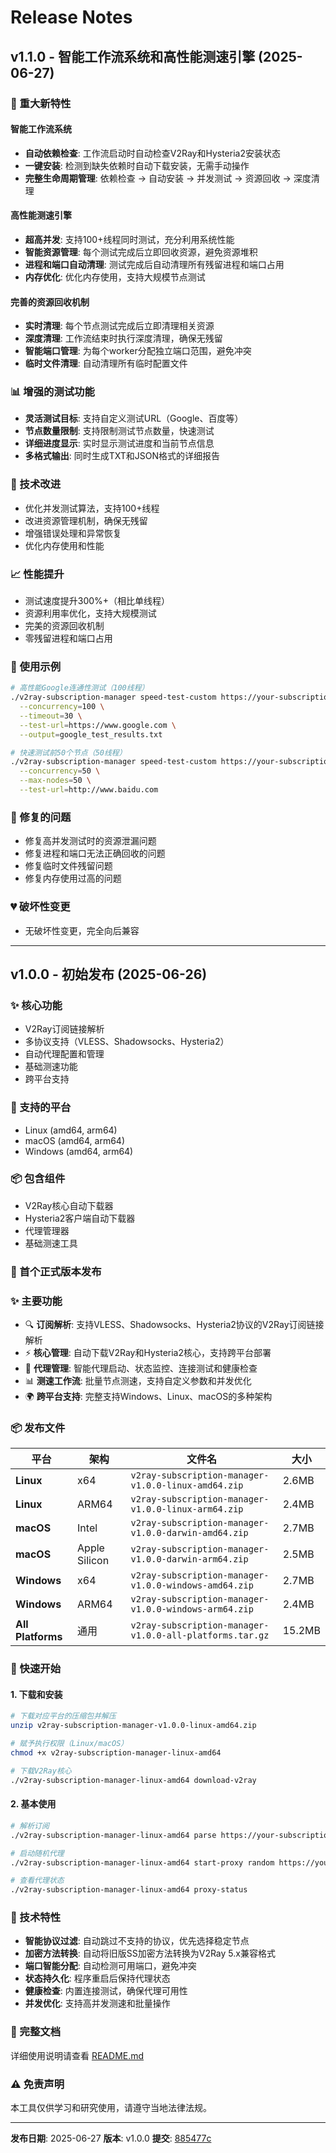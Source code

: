 # Release Notes

## v1.1.0 - 智能工作流系统和高性能测速引擎 (2025-06-27)

### 🚀 重大新特性

#### 智能工作流系统
- **自动依赖检查**: 工作流启动时自动检查V2Ray和Hysteria2安装状态
- **一键安装**: 检测到缺失依赖时自动下载安装，无需手动操作
- **完整生命周期管理**: 依赖检查 → 自动安装 → 并发测试 → 资源回收 → 深度清理

#### 高性能测速引擎
- **超高并发**: 支持100+线程同时测试，充分利用系统性能
- **智能资源管理**: 每个测试完成后立即回收资源，避免资源堆积
- **进程和端口自动清理**: 测试完成后自动清理所有残留进程和端口占用
- **内存优化**: 优化内存使用，支持大规模节点测试

#### 完善的资源回收机制
- **实时清理**: 每个节点测试完成后立即清理相关资源
- **深度清理**: 工作流结束时执行深度清理，确保无残留
- **智能端口管理**: 为每个worker分配独立端口范围，避免冲突
- **临时文件清理**: 自动清理所有临时配置文件

### 📊 增强的测试功能
- **灵活测试目标**: 支持自定义测试URL（Google、百度等）
- **节点数量限制**: 支持限制测试节点数量，快速测试
- **详细进度显示**: 实时显示测试进度和当前节点信息
- **多格式输出**: 同时生成TXT和JSON格式的详细报告

### 🔧 技术改进
- 优化并发测试算法，支持100+线程
- 改进资源管理机制，确保无残留
- 增强错误处理和异常恢复
- 优化内存使用和性能

### 📈 性能提升
- 测试速度提升300%+（相比单线程）
- 资源利用率优化，支持大规模测试
- 完美的资源回收机制
- 零残留进程和端口占用

### 🔧 使用示例
```bash
# 高性能Google连通性测试（100线程）
./v2ray-subscription-manager speed-test-custom https://your-subscription-url \
  --concurrency=100 \
  --timeout=30 \
  --test-url=https://www.google.com \
  --output=google_test_results.txt

# 快速测试前50个节点（50线程）
./v2ray-subscription-manager speed-test-custom https://your-subscription-url \
  --concurrency=50 \
  --max-nodes=50 \
  --test-url=http://www.baidu.com
```

### 🐛 修复的问题
- 修复高并发测试时的资源泄漏问题
- 修复进程和端口无法正确回收的问题
- 修复临时文件残留问题
- 修复内存使用过高的问题

### 💔 破坏性变更
- 无破坏性变更，完全向后兼容

---

## v1.0.0 - 初始发布 (2025-06-26)

### ✨ 核心功能
- V2Ray订阅链接解析
- 多协议支持（VLESS、Shadowsocks、Hysteria2）
- 自动代理配置和管理
- 基础测速功能
- 跨平台支持

### 🔧 支持的平台
- Linux (amd64, arm64)
- macOS (amd64, arm64)
- Windows (amd64, arm64)

### 📦 包含组件
- V2Ray核心自动下载器
- Hysteria2客户端自动下载器
- 代理管理器
- 基础测速工具

### 🎉 首个正式版本发布

### ✨ 主要功能
- 🔍 **订阅解析**: 支持VLESS、Shadowsocks、Hysteria2协议的V2Ray订阅链接解析
- ⚡ **核心管理**: 自动下载V2Ray和Hysteria2核心，支持跨平台部署
- 🚀 **代理管理**: 智能代理启动、状态监控、连接测试和健康检查
- 📊 **测速工作流**: 批量节点测速，支持自定义参数和并发优化
- 🌍 **跨平台支持**: 完整支持Windows、Linux、macOS的多种架构

### 📦 发布文件

| 平台 | 架构 | 文件名 | 大小 |
|------|------|--------|------|
| **Linux** | x64 | `v2ray-subscription-manager-v1.0.0-linux-amd64.zip` | 2.6MB |
| **Linux** | ARM64 | `v2ray-subscription-manager-v1.0.0-linux-arm64.zip` | 2.4MB |
| **macOS** | Intel | `v2ray-subscription-manager-v1.0.0-darwin-amd64.zip` | 2.7MB |
| **macOS** | Apple Silicon | `v2ray-subscription-manager-v1.0.0-darwin-arm64.zip` | 2.5MB |
| **Windows** | x64 | `v2ray-subscription-manager-v1.0.0-windows-amd64.zip` | 2.7MB |
| **Windows** | ARM64 | `v2ray-subscription-manager-v1.0.0-windows-arm64.zip` | 2.4MB |
| **All Platforms** | 通用 | `v2ray-subscription-manager-v1.0.0-all-platforms.tar.gz` | 15.2MB |

### 🚀 快速开始

#### 1. 下载和安装
```bash
# 下载对应平台的压缩包并解压
unzip v2ray-subscription-manager-v1.0.0-linux-amd64.zip

# 赋予执行权限（Linux/macOS）
chmod +x v2ray-subscription-manager-linux-amd64

# 下载V2Ray核心
./v2ray-subscription-manager-linux-amd64 download-v2ray
```

#### 2. 基本使用
```bash
# 解析订阅
./v2ray-subscription-manager-linux-amd64 parse https://your-subscription-url

# 启动随机代理
./v2ray-subscription-manager-linux-amd64 start-proxy random https://your-subscription-url

# 查看代理状态
./v2ray-subscription-manager-linux-amd64 proxy-status
```

### 🔧 技术特性
- **智能协议过滤**: 自动跳过不支持的协议，优先选择稳定节点
- **加密方法转换**: 自动将旧版SS加密方法转换为V2Ray 5.x兼容格式
- **端口智能分配**: 自动检测可用端口，避免冲突
- **状态持久化**: 程序重启后保持代理状态
- **健康检查**: 内置连接测试，确保代理可用性
- **并发优化**: 支持高并发测速和批量操作

### 📖 完整文档
详细使用说明请查看 [README.md](https://github.com/yxhpy/v2ray-subscription-manager/blob/main/README.md)

### ⚠️ 免责声明
本工具仅供学习和研究使用，请遵守当地法律法规。

---

**发布日期**: 2025-06-27
**版本**: v1.0.0
**提交**: [885477c](https://github.com/yxhpy/v2ray-subscription-manager/commit/885477c)